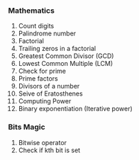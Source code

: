 ### Mathematics
1. Count digits
2. Palindrome number
3. Factorial
4. Trailing zeros in a factorial
5. Greatest Common Divisor (GCD)
6. Lowest Common Multiple (LCM)
7. Check for prime
8. Prime factors
9. Divisors of a number
10. Seive of Eratosthenes
11. Computing Power
12. Binary exponentiation (Iterative power)

### Bits Magic
1. Bitwise operator
2. Check if kth bit is set